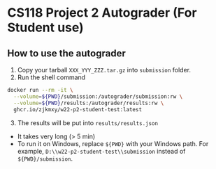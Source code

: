 # CS118 Project 2 Autograder (For Student use)

## How to use the autograder
1. Copy your tarball `XXX_YYY_ZZZ.tar.gz` into `submission` folder.
2. Run the shell command

```bash
docker run --rm -it \
  --volume=${PWD}/submission:/autograder/submission:rw \
  --volume=${PWD}/results:/autograder/results:rw \
  ghcr.io/zjkmxy/w22-p2-student-test:latest
```

3. The results will be put into `results/results.json`

* It takes very long (> 5 min)
* To run it on Windows, replace `${PWD}` with your Windows path.
  For example, `D:\\w22-p2-student-test\\submission` instead of `${PWD}/submission`.

